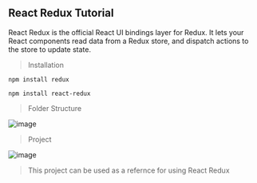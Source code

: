 ## React Redux Tutorial 

React Redux is the official React UI bindings layer for Redux. It lets your React components read data from a Redux store, and dispatch actions to the store to update state.

> Installation
```
npm install redux

npm install react-redux
```
> Folder Structure

![image](https://user-images.githubusercontent.com/52380781/132245791-c325e644-4bab-471d-a4de-50db345ac519.png)

> Project

![image](https://user-images.githubusercontent.com/52380781/132245820-05263127-db1c-42bc-95ee-0733522b0caa.png)

> This project can be used as a refernce for using React Redux
